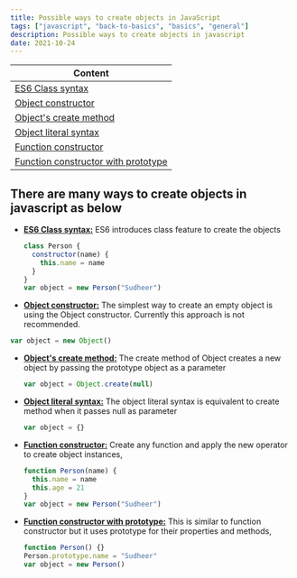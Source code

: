```yaml
---
title: Possible ways to create objects in JavaScript
tags: ["javascript", "back-to-basics", "basics", "general"]
description: Possible ways to create objects in javascript
date: 2021-10-24
---
```


| Content                                                                     |
| --------------------------------------------------------------------------- |
| [ES6 Class syntax](#ES6-Class-syntax)                                       |
| [Object constructor](#Object-constructor)                                   |
| [Object's create method](#Object-s-create-method)                           |
| [Object literal syntax](#Object-literal-syntax)                             |
| [Function constructor](#Function-constructor)                               |
| [Function constructor with prototype](#Function-constructor-with-prototype) |

## There are many ways to create objects in javascript as below

- <u id="ES6-Class-syntax">**ES6 Class syntax:**</u>
  ES6 introduces class feature to create the objects

  ```javascript
  class Person {
    constructor(name) {
      this.name = name
    }
  }
  var object = new Person("Sudheer")
  ```

- <u id="Object-constructor">**Object constructor:**</u>
  The simplest way to create an empty object is using the Object constructor. Currently this approach is not recommended.

```javascript
var object = new Object()
```

- <u id="Object-s-create-method">**Object's create method:**</u>
  The create method of Object creates a new object by passing the prototype object as a parameter

  ```javascript
  var object = Object.create(null)
  ```

- <u id="Object-literal-syntax">**Object literal syntax:**</u>
  The object literal syntax is equivalent to create method when it passes null as parameter

  ```javascript
  var object = {}
  ```

- <u id="Function-constructor">**Function constructor:**</u>
  Create any function and apply the new operator to create object instances,

  ```javascript
  function Person(name) {
    this.name = name
    this.age = 21
  }
  var object = new Person("Sudheer")
  ```

- <u id="Function-constructor-with-prototype">**Function constructor with prototype:**</u>
  This is similar to function constructor but it uses prototype for their properties and methods,

  ```javascript
  function Person() {}
  Person.prototype.name = "Sudheer"
  var object = new Person()
  ```

